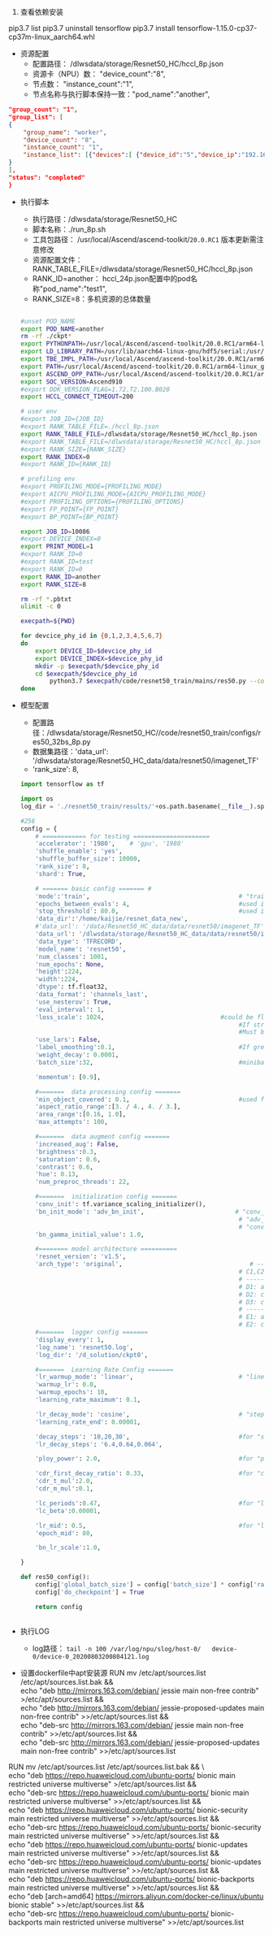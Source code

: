1. 查看依赖安装

pip3.7 list
 pip3.7 uninstall tensorflow
pip3.7 install tensorflow-1.15.0-cp37-cp37m-linux_aarch64.whl

* 资源配置 
    - 配置路径： /dlwsdata/storage/Resnet50_HC/hccl_8p.json
    - 资源卡（NPU）数： "device_count":"8",
    - 节点数： "instance_count":"1",
    - 节点名称与执行脚本保持一致："pod_name":"another",

```json
"group_count": "1",
"group_list": [
{
    "group_name": "worker",
    "device_count": "8",
    "instance_count": "1",
    "instance_list": [{"devices":[ {"device_id":"5","device_ip":"192.168.20.6" },{"device_id":"6","device_ip":"192.168.30.6" },{"device_id":"7","device_ip":"192.168.40.6" },{"device_id":"0","device_ip":"192.168.10.5" },{"device_id":"1","device_ip":"192.168.20.5" },{"device_id":"2","device_ip":"192.168.30.5" },{"device_id":"3","device_ip":"192.168.40.5" },{"device_id":"4","device_ip":"192.168.10.6" } ],"pod_name":"another","server_id":"127.0.0.1"}]
}
],
"status": "completed"
}


```

* 执行脚本
    - 执行路径：/dlwsdata/storage/Resnet50_HC
    - 脚本名称：./run_8p.sh
    - 工具包路径： /usr/local/Ascend/ascend-toolkit/`20.0.RC1` 版本更新需注意修改
    - 资源配置文件：RANK_TABLE_FILE=/dlwsdata/storage/Resnet50_HC/hccl_8p.json
    - RANK_ID=another： hccl_24p.json配置中的pod名称"pod_name":"test1",
    - RANK_SIZE=8：多机资源的总体数量 

    ```bash

    #unset POD_NAME
    export POD_NAME=another
    rm -rf ./ckpt*
    export PYTHONPATH=/usr/local/Ascend/ascend-toolkit/20.0.RC1/arm64-linux_gcc7.3.0/opp/op_impl/built-in/ai_core/tbe:
    export LD_LIBRARY_PATH=/usr/lib/aarch64-linux-gnu/hdf5/serial:/usr/local/Ascend/add-ons:/usr/local/Ascend/nnae/20.0.RC1/arm64-linux_gcc7.3.0/fwkacllib/lib64:/usr/local/Ascend/driver/lib64/common:/usr/local/Ascend/driver/lib64/driver:/usr/local/lib:/usr/lib/
    export TBE_IMPL_PATH=/usr/local/Ascend/ascend-toolkit/20.0.RC1/arm64-linux_gcc7.3.0/opp/op_impl/built-in/ai_core/tbe
    export PATH=/usr/local/Ascend/ascend-toolkit/20.0.RC1/arm64-linux_gcc7.3.0/fwkacllib/ccec_compiler/bin/:/usr/local/bin:/usr/local/sbin:/usr/local/bin:/usr/sbin:/usr/bin:/sbin:/bin
    export ASCEND_OPP_PATH=/usr/local/Ascend/ascend-toolkit/20.0.RC1/arm64-linux_gcc7.3.0/opp
    export SOC_VERSION=Ascend910
    #export DDK_VERSION_FLAG=1.72.T2.100.B020
    export HCCL_CONNECT_TIMEOUT=200

    # user env
    #export JOB_ID={JOB_ID}
    #export RANK_TABLE_FILE=./hccl_8p.json
    export RANK_TABLE_FILE=/dlwsdata/storage/Resnet50_HC/hccl_8p.json
    #export RANK_TABLE_FILE=/dlwsdata/storage/Resnet50_HC/hccl_8p.json
    #export RANK_SIZE={RANK_SIZE}
    export RANK_INDEX=0
    #export RANK_ID={RANK_ID}

    # profiling env
    #export PROFILING_MODE={PROFILING_MODE}
    #export AICPU_PROFILING_MODE={AICPU_PROFILING_MODE}
    #export PROFILING_OPTIONS={PROFILING_OPTIONS}
    #export FP_POINT={FP_POINT}
    #export BP_POINT={BP_POINT}

    export JOB_ID=10086
    #export DEVICE_INDEX=0
    export PRINT_MODEL=1
    #export RANK_ID=0
    #export RANK_ID=test
    #export RANK_ID=0
    export RANK_ID=another
    export RANK_SIZE=8

    rm -rf *.pbtxt
    ulimit -c 0

    execpath=${PWD}

    for devcice_phy_id in {0,1,2,3,4,5,6,7}
    do
        export DEVICE_ID=$devcice_phy_id
        export DEVICE_INDEX=$devcice_phy_id
        mkdir -p $execpath/$devcice_phy_id
        cd $execpath/$devcice_phy_id
            python3.7 $execpath/code/resnet50_train/mains/res50.py --config_file=res50_32bs_8p  --max_train_steps=2000 --iterations_per_loop=100 --debug=True --eval=False --model_dir=$execpath/ckpt${devcice_phy_id} > $execpath/${devcice_phy_id}.log &
    done

    ```

* 模型配置
    - 配置路径：/dlwsdata/storage/Resnet50_HC//code/resnet50_train/configs/res50_32bs_8p.py
    - 数据集路径：'data_url': '/dlwsdata/storage/Resnet50_HC_data/data/resnet50/imagenet_TF'
    - 'rank_size': 8,

    ```python
    import tensorflow as tf

    import os
    log_dir = './resnet50_train/results/'+os.path.basename(__file__).split('.')[0]

    #256
    config = {
        # ============ for testing =====================
        'accelerator': '1980',    # 'gpu', '1980'
        'shuffle_enable': 'yes',
        'shuffle_buffer_size': 10000,
        'rank_size': 8,
        'shard': True,

        # ======= basic config ======= #
        'mode':'train',                                         # "train","evaluate","train_and_evaluate"
        'epochs_between_evals': 4,                              #used if mode is "train_and_evaluate"
        'stop_threshold': 80.0,                                 #used if mode is "train_and_evaluate"
        'data_dir':'/home/kaijie/resnet_data_new',
        #'data_url': '/data/Resnet50_HC_data/data/resnet50/imagenet_TF',
        'data_url': '/dlwsdata/storage/Resnet50_HC_data/data/resnet50/imagenet_TF',
        'data_type': 'TFRECORD',
        'model_name': 'resnet50',
        'num_classes': 1001,
        'num_epochs': None,
        'height':224,
        'width':224,
        'dtype': tf.float32,
        'data_format': 'channels_last',
        'use_nesterov': True,
        'eval_interval': 1,
        'loss_scale': 1024,                                #could be float or string. If float, static loss scaling is applied.
                                                                #If string, the corresponding automatic loss scaling algorithm is used.
                                                                #Must be one of 'Backoff' of 'LogMax' (case insensitive).
        'use_lars': False,
        'label_smoothing':0.1,                                  #If greater than 0 then smooth the labels.
        'weight_decay': 0.0001,
        'batch_size':32,                                        #minibatch size per node, total batchsize = batch_size*hvd.size()*itersize

        'momentum': [0.9],

        #=======  data processing config =======
        'min_object_covered': 0.1,                              #used for random crop
        'aspect_ratio_range':[3. / 4., 4. / 3.],
        'area_range':[0.16, 1.0],
        'max_attempts': 100,

        #=======  data augment config =======
        'increased_aug': False,
        'brightness':0.3,
        'saturation': 0.6,
        'contrast': 0.6,
        'hue': 0.13,
        'num_preproc_threads': 22,

        #=======  initialization config =======
        'conv_init': tf.variance_scaling_initializer(),
        'bn_init_mode': 'adv_bn_init',                         # "conv_bn_init" or "adv_bn_init",initializer the gamma in bn in different modes
                                                                # "adv_bn_init" means initialize gamma to 0 in each residual block's last bn, and initialize other gamma to 1
                                                                # "conv_bn_init" means initialize all the gamma to a constant, defined by "bn_gamma_initial_value"
        'bn_gamma_initial_value': 1.0,

        #======== model architecture ==========
        'resnet_version': 'v1.5',
        'arch_type': 'original',                                   # ------ input -------
                                                                # C1,C2,C3: input block, stride in different layer
                                                                # ------ shortcut ------
                                                                # D1: average_pooling + conv1*1 in shortcut  in downsample block
                                                                # D2: conv3*3,stride=2 in shortcut in downsample block
                                                                # D3: conv1*1 +average_pooling in shortcut  in downsample block
                                                                # ------ mainstream ----
                                                                # E1: average_pooling + conv3*3 in mainstream in downsample block
                                                                # E2: conv3*3 + average_pooling in mainstream in downsample block
        #=======  logger config =======
        'display_every': 1,
        'log_name': 'resnet50.log',
        'log_dir': '/d_solution/ckpt0',

        #=======  Learning Rate Config =======
        'lr_warmup_mode': 'linear',                             # "linear" or "cosine"
        'warmup_lr': 0.0,
        'warmup_epochs': 10,
        'learning_rate_maximum': 0.1,

        'lr_decay_mode': 'cosine',                              # "steps", "poly", "poly_cycle", "cosine", "linear_cosine", "linear_twice", "constant" for 1980 only
        'learning_rate_end': 0.00001,

        'decay_steps': '10,20,30',                              #for "steps"
        'lr_decay_steps': '6.4,0.64,0.064',

        'ploy_power': 2.0,                                      #for "poly" and "poly_cycle"

        'cdr_first_decay_ratio': 0.33,                          #for "cosine_decay_restarts"
        'cdr_t_mul':2.0,
        'cdr_m_mul':0.1,

        'lc_periods':0.47,                                      #for "linear_consine"
        'lc_beta':0.00001,

        'lr_mid': 0.5,                                          #for "linear_twice"
        'epoch_mid': 80,

        'bn_lr_scale':1.0,

    }

    def res50_config():
        config['global_batch_size'] = config['batch_size'] * config['rank_size']
        config['do_checkpoint'] = True

        return config
                                                    
    ```

* 执行LOG
    - log路径： `tail -n 100 /var/log/npu/slog/host-0/   device-0/device-0_20200803200804121.log`

* 设置dockerfile中apt安装源
RUN mv /etc/apt/sources.list /etc/apt/sources.list.bak && \
    echo "deb http://mirrors.163.com/debian/ jessie main non-free contrib" >/etc/apt/sources.list && \
    echo "deb http://mirrors.163.com/debian/ jessie-proposed-updates main non-free contrib" >>/etc/apt/sources.list && \
    echo "deb-src http://mirrors.163.com/debian/ jessie main non-free contrib" >>/etc/apt/sources.list && \
    echo "deb-src http://mirrors.163.com/debian/ jessie-proposed-updates main non-free contrib" >>/etc/apt/sources.list

RUN mv /etc/apt/sources.list /etc/apt/sources.list.bak && \    
    echo "deb https://repo.huaweicloud.com/ubuntu-ports/ bionic main restricted universe multiverse" >/etc/apt/sources.list && \
    echo "deb-src https://repo.huaweicloud.com/ubuntu-ports/ bionic main restricted universe multiverse" >>/etc/apt/sources.list && \
    echo "deb https://repo.huaweicloud.com/ubuntu-ports/ bionic-security main restricted universe multiverse" >>/etc/apt/sources.list && \
    echo "deb-src https://repo.huaweicloud.com/ubuntu-ports/ bionic-security main restricted universe multiverse" >>/etc/apt/sources.list && \
    echo "deb https://repo.huaweicloud.com/ubuntu-ports/ bionic-updates main restricted universe multiverse" >>/etc/apt/sources.list && \
    echo "deb-src https://repo.huaweicloud.com/ubuntu-ports/ bionic-updates main restricted universe multiverse" >>/etc/apt/sources.list && \
    echo "deb https://repo.huaweicloud.com/ubuntu-ports/ bionic-backports main restricted universe multiverse" >>/etc/apt/sources.list && \
    echo "deb [arch=amd64] https://mirrors.aliyun.com/docker-ce/linux/ubuntu bionic stable" >>/etc/apt/sources.list && \
    echo "deb-src https://repo.huaweicloud.com/ubuntu-ports/ bionic-backports main restricted universe multiverse" >>/etc/apt/sources.list
